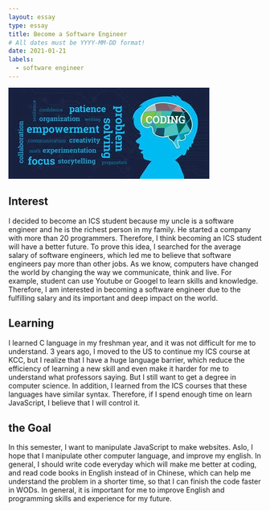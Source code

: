 ```yaml
---
layout: essay
type: essay
title: Become a Software Engineer
# All dates must be YYYY-MM-DD format!
date: 2021-01-21
labels:
  - software engineer
---
```

<img class="ui medium left floated image" src="../images/code.jpeg">

## Interest 
I decided to become an ICS student because my uncle is a software engineer and he is the richest person in my family. He started a company with more than 20 programmers. Therefore, I think becoming an ICS student will have a better future. To prove this idea, I searched for the average salary of software engineers, which led me to believe that software engineers pay more than other jobs. As we know, computers have changed the world by changing the way we communicate, think and live. For example, student can use Youtube or Googel to learn skills and knowledge. Therefore, I am interested in becoming a software engineer due to the fulfilling salary and its important and deep impact on the world.

## Learning 
 I learned C language in my freshman year, and it was not difficult for me to understand. 3 years ago, I moved to the US to continue my ICS course at KCC, but I realize that I have a huge language barrier, which reduce the efficiency of learning a new skill and even make it harder for me to understand what professors  saying. But I still want to get a degree in computer science. In addition, I learned from the ICS courses that these languages have similar syntax. Therefore, if I spend enough time on learn JavaScript, I believe that I will control it.
## the Goal
  In this semester, I want to manipulate JavaScript to make websites. Aslo, I hope that I manipulate other computer language, and improve my english. In general, I should write code everyday which will make me better at coding, and read code books in English instead of in Chinese, which can help me understand the problem in a shorter time, so that I can finish the code faster in WODs. In general, it is important for me to improve English and programming skills and experience for my future.
